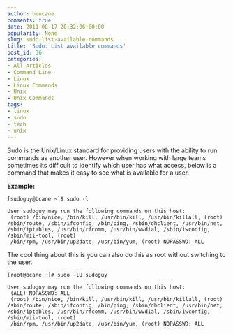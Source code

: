```yaml
---
author: bencane
comments: true
date: 2011-08-17 20:32:06+00:00
popularity: None
slug: sudo-list-available-commands
title: 'Sudo: List available commands'
post_id: 36
categories:
- All Articles
- Command Line
- Linux
- Linux Commands
- Unix
- Unix Commands
tags:
- linux
- sudo
- tech
- unix
---
```


Sudo is the Unix/Linux standard for providing users with the ability to run commands as another user. However when working with large teams sometimes its difficult to identify which user has what access, below is a command that makes it easy to see what is available for a user.

**Example:**

    [sudoguy@bcane ~]$ sudo -l  
      
    User sudoguy may run the following commands on this host:  
     (root) /bin/nice, /bin/kill, /usr/bin/kill, /usr/bin/killall, (root) /sbin/route, /sbin/ifconfig, /bin/ping, /sbin/dhclient, /usr/bin/net, /sbin/iptables, /usr/bin/rfcomm, /usr/bin/wvdial, /sbin/iwconfig, /sbin/mii-tool, (root)  
     /bin/rpm, /usr/bin/up2date, /usr/bin/yum, (root) NOPASSWD: ALL

The cool thing about this is you can also do this as root without switching to the user.

    [root@bcane ~]# sudo -lU sudoguy  
      
    User sudoguy may run the following commands on this host:  
     (ALL) NOPASSWD: ALL  
     (root) /bin/nice, /bin/kill, /usr/bin/kill, /usr/bin/killall, (root) /sbin/route, /sbin/ifconfig, /bin/ping, /sbin/dhclient, /usr/bin/net, /sbin/iptables, /usr/bin/rfcomm, /usr/bin/wvdial, /sbin/iwconfig, /sbin/mii-tool, (root)  
     /bin/rpm, /usr/bin/up2date, /usr/bin/yum, (root) NOPASSWD: ALL  
  
